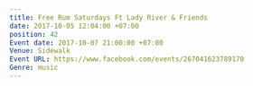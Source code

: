 ```yaml
---
title: Free Rum Saturdays Ft Lady River & Friends
date: 2017-10-05 12:04:00 +07:00
position: 42
Event date: 2017-10-07 21:00:00 +07:00
Venue: Sidewalk
Event URL: https://www.facebook.com/events/267041623789170
Genre: music
---
```


